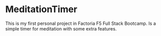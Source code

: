 # MeditationTimer
This is my first personal project in Factoria F5 Full Stack Bootcamp.
Is a simple timer for meditation with some extra features.
